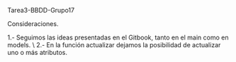 Tarea3-BBDD-Grupo17

Consideraciones.

1.- Seguimos las ideas presentadas en el Gitbook, tanto en el main como en models. \\
2.- En la función actualizar dejamos la posibilidad de actualizar uno o más atributos.
